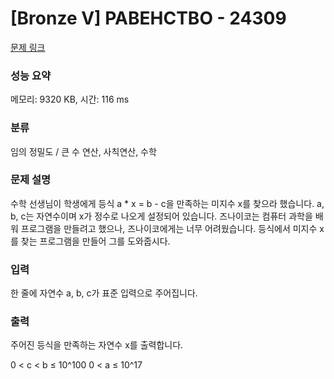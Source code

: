 # [Bronze V] РАВЕНСТВО - 24309 

[문제 링크](https://www.acmicpc.net/problem/24309) 

### 성능 요약

메모리: 9320 KB, 시간: 116 ms

### 분류

임의 정밀도 / 큰 수 연산, 사칙연산, 수학

### 문제 설명

<p>수학 선생님이 학생에게 등식 a * x = b - c을 만족하는 미지수 x를 찾으라 했습니다. a, b, c는 자연수이며 x가 정수로 나오게 설정되어 있습니다. 즈나이코는 컴퓨터 과학을 배워 프로그램을 만들려고 했으나, 즈나이코에게는 너무 어려웠습니다. 등식에서 미지수 x를 찾는 프로그램을 만들어 그를 도와줍시다.</p>

### 입력 

 <p>한 줄에 자연수 a, b, c가 표준 입력으로 주어집니다.</p>

### 출력 

 <p>주어진 등식을 만족하는 자연수 x를 출력합니다.</p>
0 < c < b ≤ 10^100  
0 < a ≤ 10^17
